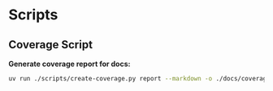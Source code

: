 # Scripts

## Coverage Script

**Generate coverage report for docs:**

```bash
uv run ./scripts/create-coverage.py report --markdown -o ./docs/coverage.md
```
